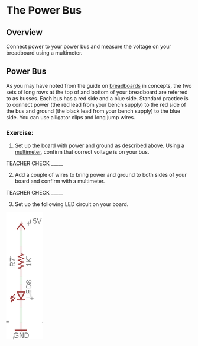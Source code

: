 # The Power Bus

## Overview

Connect power to your power bus and measure the voltage on your breadboard using a multimeter.

## Power Bus

As you may have noted from the guide on [breadboards](https://www.google.com/url?q=https://docs.google.com/document/d/1BmZbXzxnD2j17QToSZ9jeZmnP7burwfksfQq2v4zu-Y/edit%23heading%3Dh.utuueb8q3cey&sa=D&ust=1587613173846000) in concepts, the two sets of long rows at the top of and bottom of your breadboard are referred to as busses. Each bus has a red side and a blue side. Standard practice is to connect power (the red lead from your bench supply) to the red side of the bus and ground (the black lead from your bench supply) to the blue side. You can use alligator clips and long jump wires.

### Exercise:

1.  Set up the board with power and ground as described above. Using a [multimeter](https://www.google.com/url?q=https://docs.google.com/document/d/1BmZbXzxnD2j17QToSZ9jeZmnP7burwfksfQq2v4zu-Y/edit%23heading%3Dh.sf66jio1dnm6&sa=D&ust=1587613173847000), confirm that correct voltage is on your bus.

TEACHER CHECK \_\_\_\_\_

2.  Add a couple of wires to bring power and ground to both sides of your board and confirm with a multimeter.

TEACHER CHECK \_\_\_\_\_

3.  Set up the following LED circuit on your board.

![](images/image96.png)
